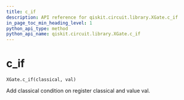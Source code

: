 ```yaml
---
title: c_if
description: API reference for qiskit.circuit.library.XGate.c_if
in_page_toc_min_heading_level: 1
python_api_type: method
python_api_name: qiskit.circuit.library.XGate.c_if
---
```


# c\_if

<span id="qiskit.circuit.library.XGate.c_if" />

`XGate.c_if(classical, val)`

Add classical condition on register classical and value val.

